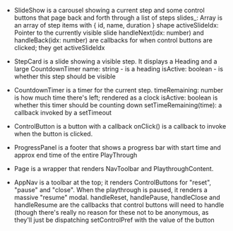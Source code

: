 * SlideShow is a carousel showing a current step and some control buttons that page
back and forth through a list of steps
    slides_: Array is an array of step items with { id, name, duration } shape
    activeSlideIdx: Pointer to the currently visible slide
    handleNext(idx: number) and handleBack(idx: number) are callbacks for when control buttons are clicked; they get activeSlideIdx

* StepCard is a slide showing a visible step. It displays a Heading and a large CountdownTimer
    name: string - is a heading
    isActive: boolean - is whether this step should be visible

* CountdownTimer is a timer for the current step.
    timeRemaining: number is how much time there's left; rendered as a clock
    isActive: boolean is whether this timer should be counting down
    setTimeRemaining(time): a callback invoked by a setTimeout

* ControlButton is a button with a callback
    onClick() is a callback to invoke when the button is clicked.

* ProgressPanel is a footer that shows a progress bar with start time and approx end time of the entire PlayThrough

* Page is a wrapper that renders NavToolbar and PlaythroughContent.

* AppNav is a toolbar at the top; it renders ControlButtons for "reset", "pause" and "close". When the playthrough is paused, it renders a massive "resume" modal.
    handleReset, handlePause, handleClose and handleResume are the callbacks that control buttons will need to handle (though there's really no reason for these not to be anonymous, as they'll just be dispatching setControlPref with the value of the button